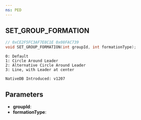 ```yaml
---
ns: PED
---
```

## SET_GROUP_FORMATION

```c
// 0xCE2F5FC3AF7E8C1E 0x08FAC739
void SET_GROUP_FORMATION(int groupId, int formationType);
```

```
0: Default
1: Circle Around Leader
2: Alternative Circle Around Leader
3: Line, with Leader at center

NativeDB Introduced: v1207
```

## Parameters
* **groupId**:
* **formationType**:
